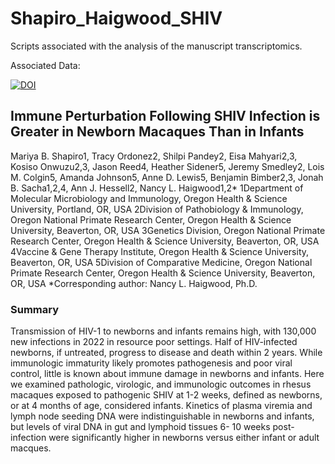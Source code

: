 # Shapiro_Haigwood_SHIV

Scripts associated with the analysis of the manuscript transcriptomics. 

Associated Data: 

<a href="https://doi.org/10.5281/zenodo.11435038"><img src="https://zenodo.org/badge/DOI/10.5281/zenodo.11435038.svg" alt="DOI"></a>


## Immune Perturbation Following SHIV Infection is Greater in Newborn Macaques Than in Infants



Mariya B. Shapiro1, Tracy Ordonez2, Shilpi Pandey2, Eisa Mahyari2,3, Kosiso Onwuzu2,3, Jason Reed4, Heather Sidener5, Jeremy Smedley2, Lois M. Colgin5, Amanda Johnson5, Anne D. Lewis5, Benjamin Bimber2,3, Jonah B. Sacha1,2,4, Ann J. Hessell2, Nancy L. Haigwood1,2*
1Department of Molecular Microbiology and Immunology, Oregon Health & Science University, Portland, OR, USA
2Division of Pathobiology & Immunology, Oregon National Primate Research Center, Oregon Health & Science University, Beaverton, OR, USA
3Genetics Division, Oregon National Primate Research Center, Oregon Health & Science University, Beaverton, OR, USA
4Vaccine & Gene Therapy Institute, Oregon Health & Science University, Beaverton, OR, USA 5Division of Comparative Medicine, Oregon National Primate Research Center, Oregon Health & Science University, Beaverton, OR, USA
*Corresponding author:
Nancy L. Haigwood, Ph.D.


### Summary

Transmission of HIV-1 to newborns and infants remains high, with 130,000 new infections in 2022 in resource poor settings. Half of HIV-infected newborns, if untreated, progress to disease and death within 2 years. While immunologic immaturity likely promotes pathogenesis and poor viral control, little is known about immune damage in newborns and infants. Here we examined pathologic, virologic, and immunologic outcomes in rhesus macaques exposed to pathogenic SHIV at 1-2 weeks, defined as newborns, or at 4 months of age, considered infants. Kinetics of plasma viremia and lymph node seeding DNA were indistinguishable in newborns and infants, but levels of viral DNA in gut and lymphoid tissues 6- 10 weeks post-infection were significantly higher in newborns versus either infant or adult macques. 
